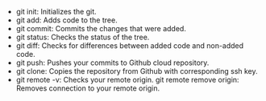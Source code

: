 - git init: Initializes the git.
- git add: Adds code to the tree.
- git commit: Commits the changes that were added.
- git status: Checks the status of the tree.
- git diff: Checks for differences between added code and non-added code.
- git push: Pushes your commits to Github cloud repository.
- git clone: Copies the repository from Github with corresponding ssh key.
- git remote -v: Checks your remote origin.
git remote remove origin: Removes connection to your remote origin.